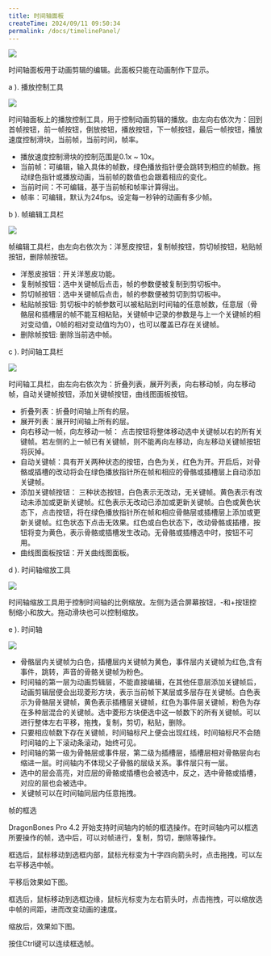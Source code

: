 ```yaml
---
title: 时间轴面板
createTime: 2024/09/11 09:50:34
permalink: /docs/timelinePanel/
---
```


![](p1.png)

时间轴面板用于动画剪辑的编辑。此面板只能在动画制作下显示。

a ). 播放控制工具

![](p2.png)

时间轴面板上的播放控制工具，用于控制动画剪辑的播放。由左向右依次为：回到首帧按钮，前一帧按钮，倒放按钮，播放按钮，下一帧按钮，最后一帧按钮，播放速度控制滑块，当前帧，当前时间，帧率。
* 播放速度控制滑块的控制范围是0.1x ~ 10x。
* 当前帧：可编辑，输入具体的帧数，绿色播放指针便会跳转到相应的帧数。拖动绿色指针或播放动画，当前帧的数值也会跟着相应的变化。
* 当前时间：不可编辑，基于当前帧和帧率计算得出。
* 帧率：可编辑，默认为24fps。设定每一秒钟的动画有多少帧。


b ). 帧编辑工具栏

![](p3.png)

帧编辑工具栏，由左向右依次为：洋葱皮按钮，复制帧按钮，剪切帧按钮，粘贴帧按钮，删除帧按钮。

* 洋葱皮按钮：开关洋葱皮功能。
* 复制帧按钮：选中关键帧后点击，帧的参数便被复制到剪切板中。
* 剪切帧按钮：选中关键帧后点击，帧的参数便被剪切到剪切板中。
* 粘贴帧按钮: 剪切板中的帧参数可以被粘贴到时间轴的任意帧数，任意层（骨骼层和插槽层的帧不能互相粘贴，关键帧中记录的参数是与上一个关键帧的相对变动值，0帧的相对变动值均为0），也可以覆盖已存在关键帧。
* 删除帧按钮: 删除当前选中帧。

c ).  时间轴工具栏

![](p4.png)

时间轴工具栏，由左向右依次为：折叠列表，展开列表，向右移动帧，向左移动帧，自动关键帧按钮，添加关键帧按钮，曲线图面板按钮。
* 折叠列表：折叠时间轴上所有的层。
* 展开列表：展开时间轴上所有的层。
* 向右移动一帧，向左移动一帧： 点击按钮将整体移动选中关键帧以右的所有关键帧。若左侧的上一帧已有关键帧，则不能再向左移动，向左移动关键帧按钮将灰掉。
* 自动关键帧：具有开关两种状态的按钮，白色为关，红色为开。开启后，对骨骼或插槽的改动将会在绿色播放指针所在帧和相应的骨骼或插槽层上自动添加关键帧。
* 添加关键帧按钮： 三种状态按钮，白色表示无改动，无关键帧。黄色表示有改动未添加或更新关键帧。红色表示无改动已添加或更新关键帧。白色或黄色状态下，点击按钮，将在绿色播放指针所在帧和相应骨骼层或插槽层上添加或更新关键帧。红色状态下点击无效果。红色或白色状态下，改动骨骼或插槽，按钮将变为黄色，表示骨骼或插槽发生改动。无骨骼或插槽选中时，按钮不可用。
* 曲线图面板按钮：开关曲线图面板。

d ). 时间轴缩放工具

![](p5.png)

时间轴缩放工具用于控制时间轴的比例缩放。左侧为适合屏幕按钮，-和+按钮控制缩小和放大。拖动滑块也可以控制缩放。

e ). 时间轴

![](p6.png)

* 骨骼层内关键帧为白色，插槽层内关键帧为黄色，事件层内关键帧为红色,含有事件，跳转，声音的骨骼关键帧为粉色。
* 时间轴的第一层为动画剪辑层，不能直接编辑，在其他任意层添加关键帧后，动画剪辑层便会出现菱形方块，表示当前帧下某层或多层存在关键帧。白色表示为骨骼层关键帧，黄色表示插槽层关键帧，红色为事件层关键帧，粉色为存在多种层混合的关键帧。选中菱形方块便选中这一帧数下的所有关键帧。可以进行整体左右平移，拖拽，复制，剪切，粘贴，删除。
* 只要相应帧数下存在关键帧，时间轴标尺上便会出现红线，时间轴标尺不会随时间轴的上下滚动条滚动，始终可见。
* 时间轴的第一级为骨骼层或事件层，第二级为插槽层，插槽层相对骨骼层向右缩进一层。时间轴内不体现父子骨骼的层级关系。事件层只有一层。
* 选中的层会高亮，对应层的骨骼或插槽也会被选中，反之，选中骨骼或插槽，对应的层也会被选中。
* 关键帧可以在时间轴同层内任意拖拽。

帧的框选

DragonBones Pro 4.2 开始支持时间轴内的帧的框选操作。在时间轴内可以框选所要操作的帧，选中后，可以对帧进行，复制，剪切，删除等操作。

框选后，鼠标移动到选框内部，鼠标光标变为十字四向箭头时，点击拖拽，可以左右平移选中帧。

平移后效果如下图。

框选后，鼠标移动到选框边缘，鼠标光标变为左右箭头时，点击拖拽，可以缩放选中帧的间距，进而改变动画的速度。

缩放后，效果如下图。

按住Ctrl键可以连续框选帧。














































